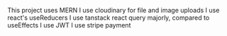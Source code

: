 This project uses MERN
I use cloudinary for file and image uploads
I use react's useReducers
I use tanstack react query majorly, compared to useEffects
I use JWT
I use stripe payment